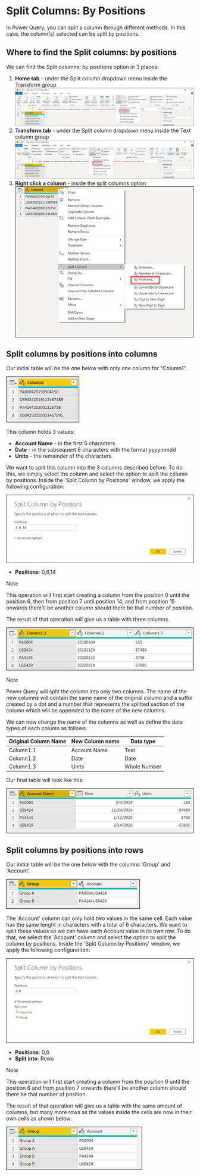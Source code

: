 # Split Columns: By Positions

In Power Query, you can split a column through different methods.
In this case, the column(s) selected can be split by positions.

## Where to find the Split columns: by positions
We can find the Split columns: by positions option in 3 places:
1. **Home tab** - under the Split column dropdown menu inside the Transform group 
![image](images/me-split-columns-positions-icon-home.png)
2. **Transform tab** - under the Split column dropdown menu inside the Text column group
![image](images/me-split-columns-positions-icon-transform.png)
3. **Right click a column** - inside the split columns option
![image](images/me-split-columns-positions-into-columns-right-click-icon.png)

## Split columns by positions into columns
Our initial table will be the one below with only one column for "Column1". 

![image](images/me-split-columns-number-character-into-columns-split-column-initial.png)

This column holds 3 values:
* **Account Name** - in the first 6 characters
* **Date** - in the subsequent 8 characters with the format yyyymmdd
* **Units** - the remainder of the characters 

We want to split this column into the 3 columns described before. 
To do this, we simply select the column and select the option to split the column by positions. Inside the 'Split Column by Positions' window, we apply the following configuration:

![images](images/me-split-columns-positions-into-columns-split-column-window.png)

* **Positions**: 0,6,14

>[!Note]
>This operation will first start creating a column from the position 0 until the position 6, then from position 7 until position 14, and from position 15 onwards there'll be another column should there be that number of position.

The result of that operation will give us a table with three columns. 

![images](images/me-split-columns-positions-into-columns-split-column-pre-final.png)

>[!Note]
>Power Query will split the column into only two columns. The name of the new columns will contain the same name of the original column and a suffix created by a dot and a number that represents the splitted section of the column which will be appended to the name of the new columns. 

We can now change the name of the columns as well as define the data types of each column as follows:

Original Column Name | New Column name | Data type
---------------------|-----------------|---------- 
Column1.1|Account Name|Text
Column1.2|Date|Date
Column1.3|Units|Whole Number

Our final table will look like this:

![images](images/me-split-columns-number-character-into-columns-split-column-final.png)

## Split columns by positions into rows
Our initial table will be the one below with the columns 'Group' and 'Account'. 

![images](images/me-split-columns-number-character-into-columns-split-rows-initial.png)

The 'Account' column can only hold two values in the same cell. Each value has the same lenght in characters with a total of 6 characters. We want to split these values so we can have each Account value in its own row.
To do that, we select the 'Account' column and select the option to split the column by positions. Inside the 'Split Column by Positions' window, we apply the following configuratiton:

![image](images/me-split-columns-positions-into-columns-split-row-window.png)

* **Positions**: 0,6
* **Split into**: Rows

>[!Note]
>This operation will first start creating a column from the position 0 until the position 6 and from position 7 onwards there'll be another column should there be that number of position.


The result of that operation will give us a table with the same amount of columns, but many more rows as the values inside the cells are now in their own cells as shown below:

![image](images/me-split-columns-number-character-into-columns-split-rows-final.png)
